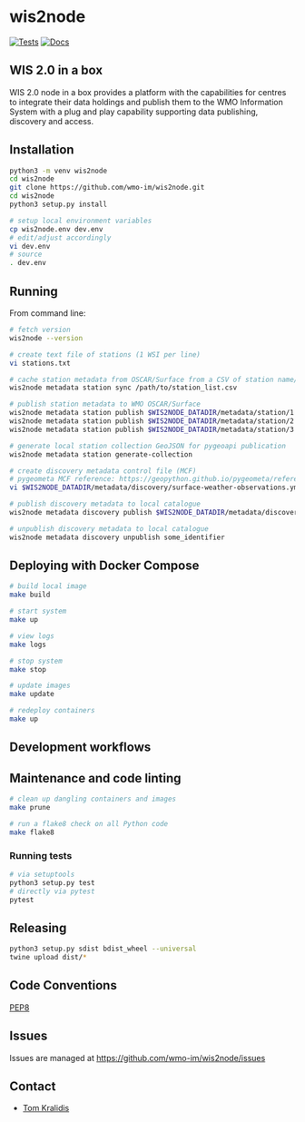 # wis2node

[![Tests](https://github.com/wmo-im/wis2node/workflows/tests%20%E2%9A%99%EF%B8%8F/badge.svg)](https://github.com/wmo-im/wis2node/actions/workflows/tests.yml)
[![Docs](https://github.com/wmo-im/wis2node/workflows/docs/badge.svg)](https://github.com/wmo-im/wis2node/actions/workflows/docs.yml)

## WIS 2.0 in a box

WIS 2.0 node in a box provides a platform with the capabilities for centres to
integrate their data holdings and publish them to the WMO Information System
with a plug and play capability supporting data publishing, discovery
and access.

## Installation

```bash
python3 -m venv wis2node
cd wis2node
git clone https://github.com/wmo-im/wis2node.git
cd wis2node
python3 setup.py install

# setup local environment variables
cp wis2node.env dev.env
# edit/adjust accordingly
vi dev.env
# source
. dev.env
```

## Running

From command line:
```bash
# fetch version
wis2node --version

# create text file of stations (1 WSI per line)
vi stations.txt

# cache station metadata from OSCAR/Surface from a CSV of station name/WSI records
wis2node metadata station sync /path/to/station_list.csv

# publish station metadata to WMO OSCAR/Surface
wis2node metadata station publish $WIS2NODE_DATADIR/metadata/station/1.yml
wis2node metadata station publish $WIS2NODE_DATADIR/metadata/station/2.yml
wis2node metadata station publish $WIS2NODE_DATADIR/metadata/station/3.yml

# generate local station collection GeoJSON for pygeoapi publication
wis2node metadata station generate-collection

# create discovery metadata control file (MCF)
# pygeometa MCF reference: https://geopython.github.io/pygeometa/reference/mcf
vi $WIS2NODE_DATADIR/metadata/discovery/surface-weather-observations.yml

# publish discovery metadata to local catalogue
wis2node metadata discovery publish $WIS2NODE_DATADIR/metadata/discovery/surface-weather-observations.yml

# unpublish discovery metadata to local catalogue
wis2node metadata discovery unpublish some_identifier
```

## Deploying with Docker Compose

```bash
# build local image
make build

# start system
make up

# view logs
make logs

# stop system
make stop

# update images
make update

# redeploy containers
make up
```

## Development workflows

## Maintenance and code linting

```bash
# clean up dangling containers and images
make prune

# run a flake8 check on all Python code
make flake8
```

### Running tests

```bash
# via setuptools
python3 setup.py test
# directly via pytest
pytest
```

## Releasing

```bash
python3 setup.py sdist bdist_wheel --universal
twine upload dist/*
```

## Code Conventions

[PEP8](https://www.python.org/dev/peps/pep-0008)

## Issues

Issues are managed at https://github.com/wmo-im/wis2node/issues

## Contact

* [Tom Kralidis](https://github.com/tomkralidis)

